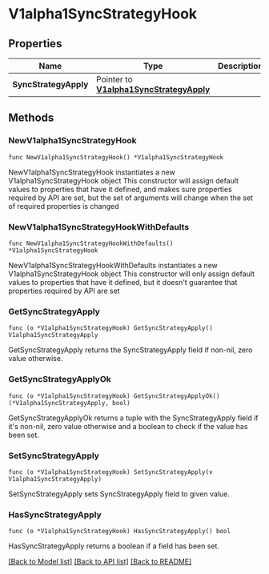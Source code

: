 # V1alpha1SyncStrategyHook

## Properties

Name | Type | Description | Notes
------------ | ------------- | ------------- | -------------
**SyncStrategyApply** | Pointer to [**V1alpha1SyncStrategyApply**](V1alpha1SyncStrategyApply.md) |  | [optional] 

## Methods

### NewV1alpha1SyncStrategyHook

`func NewV1alpha1SyncStrategyHook() *V1alpha1SyncStrategyHook`

NewV1alpha1SyncStrategyHook instantiates a new V1alpha1SyncStrategyHook object
This constructor will assign default values to properties that have it defined,
and makes sure properties required by API are set, but the set of arguments
will change when the set of required properties is changed

### NewV1alpha1SyncStrategyHookWithDefaults

`func NewV1alpha1SyncStrategyHookWithDefaults() *V1alpha1SyncStrategyHook`

NewV1alpha1SyncStrategyHookWithDefaults instantiates a new V1alpha1SyncStrategyHook object
This constructor will only assign default values to properties that have it defined,
but it doesn't guarantee that properties required by API are set

### GetSyncStrategyApply

`func (o *V1alpha1SyncStrategyHook) GetSyncStrategyApply() V1alpha1SyncStrategyApply`

GetSyncStrategyApply returns the SyncStrategyApply field if non-nil, zero value otherwise.

### GetSyncStrategyApplyOk

`func (o *V1alpha1SyncStrategyHook) GetSyncStrategyApplyOk() (*V1alpha1SyncStrategyApply, bool)`

GetSyncStrategyApplyOk returns a tuple with the SyncStrategyApply field if it's non-nil, zero value otherwise
and a boolean to check if the value has been set.

### SetSyncStrategyApply

`func (o *V1alpha1SyncStrategyHook) SetSyncStrategyApply(v V1alpha1SyncStrategyApply)`

SetSyncStrategyApply sets SyncStrategyApply field to given value.

### HasSyncStrategyApply

`func (o *V1alpha1SyncStrategyHook) HasSyncStrategyApply() bool`

HasSyncStrategyApply returns a boolean if a field has been set.


[[Back to Model list]](../README.md#documentation-for-models) [[Back to API list]](../README.md#documentation-for-api-endpoints) [[Back to README]](../README.md)


